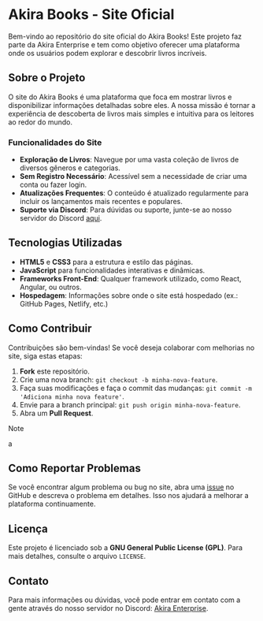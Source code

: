 # Akira Books - Site Oficial

Bem-vindo ao repositório do site oficial do Akira Books! Este projeto faz parte da Akira Enterprise e tem como objetivo oferecer uma plataforma onde os usuários podem explorar e descobrir livros incríveis.

## Sobre o Projeto

O site do Akira Books é uma plataforma que foca em mostrar livros e disponibilizar informações detalhadas sobre eles. A nossa missão é tornar a experiência de descoberta de livros mais simples e intuitiva para os leitores ao redor do mundo.

### Funcionalidades do Site
- **Exploração de Livros**: Navegue por uma vasta coleção de livros de diversos gêneros e categorias.
- **Sem Registro Necessário**: Acessível sem a necessidade de criar uma conta ou fazer login.
- **Atualizações Frequentes**: O conteúdo é atualizado regularmente para incluir os lançamentos mais recentes e populares.
- **Suporte via Discord**: Para dúvidas ou suporte, junte-se ao nosso servidor do Discord [aqui](https://discord.com/invite/BcHmshGDKt).

## Tecnologias Utilizadas

- **HTML5** e **CSS3** para a estrutura e estilo das páginas.
- **JavaScript** para funcionalidades interativas e dinâmicas.
- **Frameworks Front-End**: Qualquer framework utilizado, como React, Angular, ou outros.
- **Hospedagem**: Informações sobre onde o site está hospedado (ex.: GitHub Pages, Netlify, etc.)

## Como Contribuir

Contribuições são bem-vindas! Se você deseja colaborar com melhorias no site, siga estas etapas:

1. **Fork** este repositório.
2. Crie uma nova branch: `git checkout -b minha-nova-feature`.
3. Faça suas modificações e faça o commit das mudanças: `git commit -m 'Adiciona minha nova feature'`.
4. Envie para a branch principal: `git push origin minha-nova-feature`.
5. Abra um **Pull Request**.

> [!NOTE] 
> a

## Como Reportar Problemas

Se você encontrar algum problema ou bug no site, abra uma [issue](https://github.com/akiranenterprise/akira-books/issues) no GitHub e descreva o problema em detalhes. Isso nos ajudará a melhorar a plataforma continuamente.

## Licença

Este projeto é licenciado sob a **GNU General Public License (GPL)**. Para mais detalhes, consulte o arquivo `LICENSE`.

## Contato

Para mais informações ou dúvidas, você pode entrar em contato com a gente através do nosso servidor no Discord: [Akira Enterprise](https://discord.com/invite/BcHmshGDKt).
